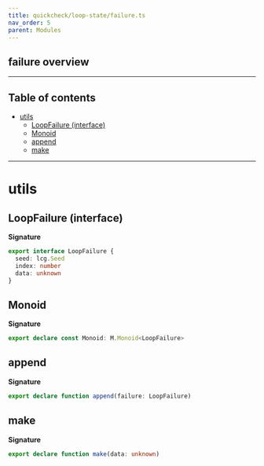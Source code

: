 ```yaml
---
title: quickcheck/loop-state/failure.ts
nav_order: 5
parent: Modules
---
```


## failure overview

---

<h2 class="text-delta">Table of contents</h2>

- [utils](#utils)
  - [LoopFailure (interface)](#loopfailure-interface)
  - [Monoid](#monoid)
  - [append](#append)
  - [make](#make)

---

# utils

## LoopFailure (interface)

**Signature**

```ts
export interface LoopFailure {
  seed: lcg.Seed
  index: number
  data: unknown
}
```

## Monoid

**Signature**

```ts
export declare const Monoid: M.Monoid<LoopFailure>
```

## append

**Signature**

```ts
export declare function append(failure: LoopFailure)
```

## make

**Signature**

```ts
export declare function make(data: unknown)
```
